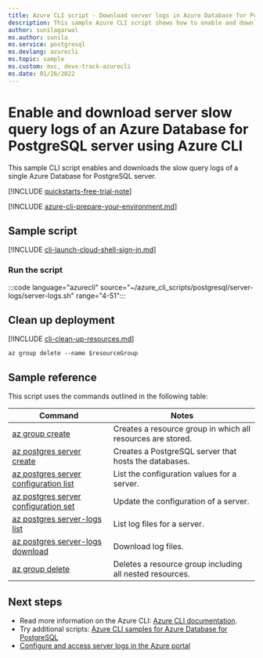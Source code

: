```yaml
---
title: Azure CLI script - Download server logs in Azure Database for PostgreSQL
description: This sample Azure CLI script shows how to enable and download the server logs of an Azure Database for PostgreSQL server.
author: sunilagarwal
ms.author: sunila
ms.service: postgresql
ms.devlang: azurecli
ms.topic: sample
ms.custom: mvc, devx-track-azurecli
ms.date: 01/26/2022 
---
```


# Enable and download server slow query logs of an Azure Database for PostgreSQL server using Azure CLI

This sample CLI script enables and downloads the slow query logs of a single Azure Database for PostgreSQL server.

[!INCLUDE [quickstarts-free-trial-note](../../../includes/quickstarts-free-trial-note.md)]

[!INCLUDE [azure-cli-prepare-your-environment.md](../../../includes/azure-cli-prepare-your-environment.md)]

## Sample script

[!INCLUDE [cli-launch-cloud-shell-sign-in.md](../../../includes/cli-launch-cloud-shell-sign-in.md)]

### Run the script

:::code language="azurecli" source="~/azure_cli_scripts/postgresql/server-logs/server-logs.sh" range="4-51":::

## Clean up deployment

[!INCLUDE [cli-clean-up-resources.md](../../../includes/cli-clean-up-resources.md)]

```azurecli
az group delete --name $resourceGroup
```

## Sample reference

This script uses the commands outlined in the following table:

| **Command** | **Notes** |
|---|---|
| [az group create](/cli/azure/group) | Creates a resource group in which all resources are stored. |
| [az postgres server create](/cli/azure/postgres/server) | Creates a PostgreSQL server that hosts the databases. |
| [az postgres server configuration list](/cli/azure/postgres/server/configuration) | List the configuration values for a server. |
| [az postgres server configuration set](/cli/azure/postgres/server/configuration) | Update the configuration of a server. |
| [az postgres server-logs list](/cli/azure/postgres/server-logs) | List log files for a server. |
| [az postgres server-logs download](/cli/azure/postgres/server-logs) | Download log files. |
| [az group delete](/cli/azure/group) | Deletes a resource group including all nested resources. |

## Next steps

- Read more information on the Azure CLI: [Azure CLI documentation](/cli/azure).
- Try additional scripts: [Azure CLI samples for Azure Database for PostgreSQL](../sample-scripts-azure-cli.md)
- [Configure and access server logs in the Azure portal](../howto-configure-server-logs-in-portal.md)
